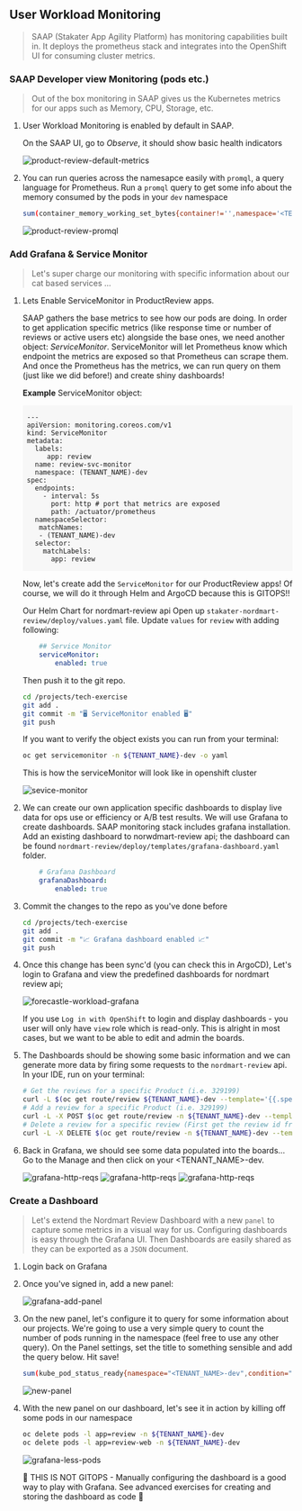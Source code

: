 ## User Workload Monitoring

> SAAP (Stakater App Agility Platform) has monitoring capabilities built in. It deploys the prometheus stack and integrates into the OpenShift UI for consuming cluster metrics.

### SAAP Developer view Monitoring (pods etc.)

> Out of the box monitoring in SAAP gives us the Kubernetes metrics for our apps such as Memory, CPU, Storage, etc.

1. User Workload Monitoring is enabled by default in SAAP.

    On the SAAP UI, go to *Observe*, it should show basic health indicators

    ![product-review-default-metrics](images/product-review-default-metrics.png)

2. You can run queries across the namesapce easily with `promql`, a query language for Prometheus. Run a `promql` query to get some info about the memory consumed by the pods in your `dev` namespace

    ```bash
    sum(container_memory_working_set_bytes{container!='',namespace='<TENANT_NAME>-dev'}) by (pod)
    ```

    ![product-review-promql](images/product-review-promql.png)

### Add Grafana & Service Monitor

> Let's super charge our monitoring with specific information about our cat based services ...

1. Lets Enable ServiceMonitor in ProductReview apps.

    SAAP gathers the base metrics to see how our pods are doing. In order to get application specific metrics (like response time or number of reviews or active users etc) alongside the base ones, we need another object: _ServiceMonitor_. ServiceMonitor will let Prometheus know which endpoint the metrics are exposed so that Prometheus can scrape them. And once the Prometheus has the metrics, we can run query on them (just like we did before!) and create shiny dashboards!

    **Example** ServiceMonitor object:

    <div class="highlight" style="background: #f7f7f7">
    <pre><code class="language-yaml">
    ---
    apiVersion: monitoring.coreos.com/v1
    kind: ServiceMonitor
    metadata:
      labels:
         app: review
      name: review-svc-monitor
      namespace: (TENANT_NAME)-dev
    spec:
      endpoints:
        - interval: 5s
          port: http # port that metrics are exposed
          path: /actuator/prometheus
      namespaceSelector:
       matchNames:
       - (TENANT_NAME)-dev
      selector:
        matchLabels:
          app: review
    </code></pre></div>

    Now, let's create add the `ServiceMonitor` for our ProductReview apps! Of course, we will do it through Helm and ArgoCD because this is GITOPS!!

    Our Helm Chart for nordmart-review api Open up `stakater-nordmart-review/deploy/values.yaml` file. Update `values` for `review` with adding following:

    ```yaml
        ## Service Monitor
        serviceMonitor:
            enabled: true    
    ```

    Then push it to the git repo.

    ```bash
    cd /projects/tech-exercise
    git add .
    git commit -m "🖥️ ServiceMonitor enabled 🖥️"
    git push
    ```

    If you want to verify the object exists you can run from your terminal:

    ```bash
    oc get servicemonitor -n ${TENANT_NAME}-dev -o yaml
    ```

   This is how the serviceMonitor will look like in openshift cluster

   ![sevice-monitor](./images/review-service-monitor.png)


2. We can create our own application specific dashboards to display live data for ops use or efficiency or A/B test results. We will use Grafana to create dashboards. SAAP monitoring stack includes grafana installation. Add an existing dashboard to norwdmart-review api; the dashboard can be found `nordmart-review/deploy/templates/grafana-dashboard.yaml` folder.

    ```yaml
        # Grafana Dashboard
        grafanaDashboard:
            enabled: true
    ```

3. Commit the changes to the repo as you've done before

    ```bash
    cd /projects/tech-exercise
    git add .
    git commit -m "📈 Grafana dashboard enabled 📈"
    git push
    ```

4. Once this change has been sync'd (you can check this in ArgoCD), Let's login to Grafana and view the predefined dashboards for nordmart review api;

    ![forecastle-workload-grafana](images/forecastle-workload-grafana.png)

    If you use `Log in with OpenShift` to login and display dashboards - you user will only have `view` role which is read-only. This is alright in most cases, but we want to be able to edit and admin the boards.

5. The Dashboards should be showing some basic information and we can generate more data by firing some requests to the `nordmart-review` api. In your IDE, run on your terminal:

    ```bash
    # Get the reviews for a specific Product (i.e. 329199)
    curl -L $(oc get route/review ${TENANT_NAME}-dev --template='{{.spec.host}}')/api/review/329199
    # Add a review for a specific Product (i.e. 329199)
    curl -L -X POST $(oc get route/review -n ${TENANT_NAME}-dev --template='{{.spec.host}}')/api/review/329199/John/5/Great
    # Delete a review for a specific review (First get the review id from Get request)
    curl -L -X DELETE $(oc get route/review -n ${TENANT_NAME}-dev --template='{{.spec.host}}')/api/review/6323904100aeb66032db19dc
    ```

6. Back in Grafana, we should see some data populated into the boards... Go to the Manage and then click on your <TENANT_NAME>-dev.

    ![grafana-http-reqs](./images/product-review-grafana-dashboard-manage.png)
    ![grafana-http-reqs](./images/product-review-grafana-dashboard-tanent.png)
    ![grafana-http-reqs](./images/product-review-grafana-dashboard.png)

### Create a Dashboard

> Let's extend the Nordmart Review Dashboard with a new `panel` to capture some metrics in a visual way for us. Configuring dashboards is easy through the Grafana UI. Then Dashboards are easily shared as they can be exported as a `JSON` document.

1. Login back on Grafana

2. Once you've signed in, add a new panel:

    ![grafana-add-panel](./images/grafana-add-panel.png)

3. On the new panel, let's configure it to query for some information about our projects. We're going to use a very simple query to count the number of pods running in the namespace (feel free to use any other query). On the Panel settings, set the title to something sensible and add the query below. Hit save!

    ```bash
    sum(kube_pod_status_ready{namespace="<TENANT_NAME>-dev",condition="true"})
    ```

    ![new-panel](./images/new-panel.png)

4. With the new panel on our dashboard, let's see it in action by killing off some pods in our namespace

    ```bash
    oc delete pods -l app=review -n ${TENANT_NAME}-dev
    oc delete pods -l app=review-web -n ${TENANT_NAME}-dev
    ```

    ![grafana-less-pods](./images/grafana-less-pods.png)

    <p class="tip">
    🐌 THIS IS NOT GITOPS - Manually configuring the dashboard is a good way to play with Grafana. See advanced exercises for creating and storing the dashboard as code 🐎
    </p>
